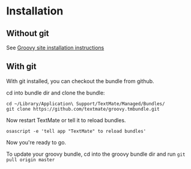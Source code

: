 Installation
============

Without git
-----------
See [Groovy site installation instructions][groovy-install]

With git
--------
With git installed, you can checkout the bundle from github.

cd into bundle dir and clone the bundle:

    cd ~/Library/Application\ Support/TextMate/Managed/Bundles/
    git clone https://github.com/textmate/groovy.tmbundle.git
    
Now restart TextMate or tell it to reload bundles.

    osascript -e 'tell app "TextMate" to reload bundles'
    
Now you're ready to go.
    
To update your groovy bundle, cd into the groovy bundle dir and run `git pull origin master`

[groovy-install]: http://groovy.codehaus.org/TextMate
